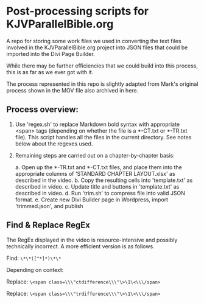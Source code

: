 # Post-processing scripts for KJVParallelBible.org

A repo for storing some work files we used in converting the text files
involved in the KJVParallelBible.org project into JSON files that could be
imported into the Divi Page Builder.

While there may be further efficiencies that we could build into this process,
this is as far as we ever got with it.

The process represented in this repo is slightly adapted from Mark's original
process shown in the MOV file also archived in here.

## Process overview:

1. Use 'regex.sh' to replace Markdown bold syntax with appropriate \<span\> tags (depending on whether the file is a \*-CT.txt or \*-TR.txt file). This script handles all the files in the current directory. See notes below about the regexes used.
2. Remaining steps are carried out on a chapter-by-chapter basis:

	a. Open up the \*-TR.txt and \*-CT.txt files, and place them into the appropriate columns of 'STANDARD CHAPTER LAYOUT.xlsx' as described in the video.
	b. Copy the resulting cells into 'template.txt' as described in video.
	c. Update title and buttons in 'template.txt' as described in video.
	d. Run 'trim.sh' to compress file into valid JSON format.
	e. Create new Divi Builder page in Wordpress, import 'trimmed.json', and publish

## Find & Replace RegEx

The RegEx displayed in the video is resource-intensive and possibly
technically incorrect. A more efficient version is as follows.

Find: `\*\*([^*]*)\*\*`

Depending on context:

Replace: `\<span class=\\\"ctdifference\\\"\>\1\<\\\/span>`

Replace: `\<span class=\\\"trdifference\\\"\>\1\<\\\/span>`

